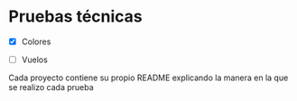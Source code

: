 # Pruebas técnicas

- [x] Colores

- [ ] Vuelos

Cada proyecto contiene su propio README explicando la manera en la que se realizo cada prueba
